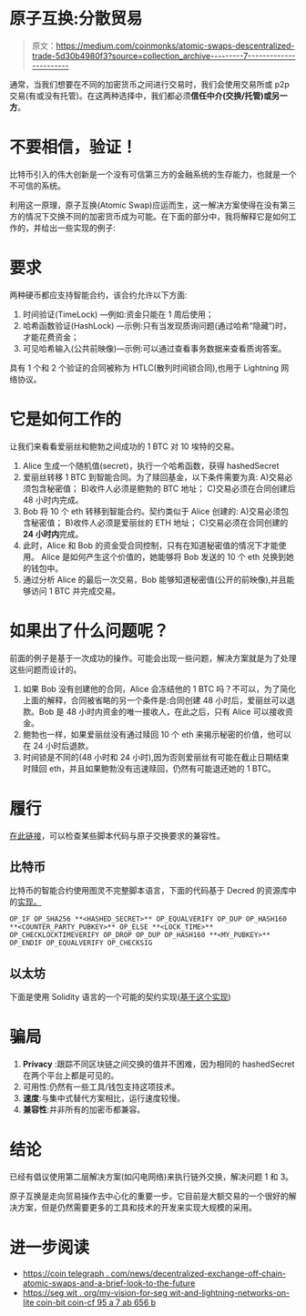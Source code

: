 # 原子互换:分散贸易

> 原文：<https://medium.com/coinmonks/atomic-swaps-descentralized-trade-5d30b4980f3?source=collection_archive---------7----------------------->

通常，当我们想要在不同的加密货币之间进行交易时，我们会使用交易所或 p2p 交易(有或没有托管)。在这两种选择中，我们都必须**信任中介(交换/托管)或另一方**。

# 不要相信，验证！

比特币引入的伟大创新是一个没有可信第三方的金融系统的生存能力，也就是一个不可信的系统。

利用这一原理，原子互换(Atomic Swap)应运而生，这一解决方案使得在没有第三方的情况下交换不同的加密货币成为可能。在下面的部分中，我将解释它是如何工作的，并给出一些实现的例子:

# 要求

两种硬币都应支持智能合约，该合约允许以下方面:

1.  时间验证(TimeLock) —例如:资金只能在 1 周后使用；
2.  哈希函数验证(HashLock) —示例:只有当发现质询问题(通过哈希“隐藏”)时，才能花费资金；
3.  可见哈希输入(公共前映像)—示例:可以通过查看事务数据来查看质询答案。

具有 1 个和 2 个验证的合同被称为 HTLC(散列时间锁合同),也用于 Lightning 网络协议。

# 它是如何工作的

让我们来看看爱丽丝和鲍勃之间成功的 1 BTC 对 10 埃特的交易。

1.  Alice 生成一个随机值(secret)，执行一个哈希函数，获得 hashedSecret
2.  爱丽丝转移 1 BTC 到智能合同。为了赎回基金，以下条件需要为真:
    A)交易必须包含秘密值；
    B)收件人必须是鲍勃的 BTC 地址；
    C)交易必须在合同创建后 48 小时内完成。
3.  Bob 将 10 个 eth 转移到智能合约。契约类似于 Alice 创建的:
    A)交易必须包含秘密值；
    B)收件人必须是爱丽丝的 ETH 地址；
    C)交易必须在合同创建的 **24 小时内**完成。
4.  此时，Alice 和 Bob 的资金受合同控制，只有在知道秘密值的情况下才能使用。
    Alice 是如何产生这个价值的，她能够将 Bob 发送的 10 个 eth 兑换到她的钱包中。
5.  通过分析 Alice 的最后一次交易，Bob 能够知道秘密值(公开的前映像),并且能够访问 1 BTC 并完成交易。

# 如果出了什么问题呢？

前面的例子是基于一次成功的操作。可能会出现一些问题，解决方案就是为了处理这些问题而设计的。

1.  如果 Bob 没有创建他的合同，Alice 会冻结他的 1 BTC 吗？不可以，为了简化上面的解释，合同被省略的另一个条件是:合同创建 48 小时后，爱丽丝可以退款。Bob 是 48 小时内资金的唯一接收人，在此之后，只有 Alice 可以接收资金。
2.  鲍勃也一样，如果爱丽丝没有通过赎回 10 个 eth 来揭示秘密的价值，他可以在 24 小时后退款。
3.  时间锁是不同的(48 小时和 24 小时),因为否则爱丽丝有可能在截止日期结束时赎回 eth，并且如果鲍勃没有迅速赎回，仍然有可能退还她的 1 BTC。

# 履行

[在此链接](https://swapready.net/)，可以检查某些脚本代码与原子交换要求的兼容性。

## 比特币

比特币的智能合约使用图灵不完整脚本语言，下面的代码基于 Decred 的资源库中的[实现。](https://github.com/decred/atomicswap)

```
OP_IF OP_SHA256 **<HASHED_SECRET>** OP_EQUALVERIFY OP_DUP OP_HASH160 **<COUNTER_PARTY_PUBKEY>** OP_ELSE **<LOCK_TIME>** OP_CHECKLOCKTIMEVERIFY OP_DROP OP_DUP OP_HASH160 **<MY_PUBKEY>** OP_ENDIF OP_EQUALVERIFY OP_CHECKSIG
```

## 以太坊

下面是使用 Solidity 语言的一个可能的契约实现([基于这个实现](https://github.com/AltCoinExchange/ethatomicswap))

# 骗局

1.  **Privacy** :跟踪不同区块链之间交换的值并不困难，因为相同的 hashedSecret 在两个平台上都是可见的。
2.  可用性:仍然有一些工具/钱包支持这项技术。
3.  **速度**:与集中式替代方案相比，运行速度较慢。
4.  **兼容性**:并非所有的加密币都兼容。

# 结论

已经有倡议使用第二层解决方案(如闪电网络)来执行链外交换，解决问题 1 和 3。

原子互换是走向贸易操作去中心化的重要一步。它目前是大额交易的一个很好的解决方案，但是仍然需要更多的工具和技术的开发来实现大规模的采用。

# 进一步阅读

*   [https://coin telegraph . com/news/decentralized-exchange-off-chain-atomic-swaps-and-a-brief-look-to-the-future](https://cointelegraph.com/news/decentralized-exchanges-off-chain-atomic-swaps-and-a-brief-look-into-the-future)
*   [https://seg wit . org/my-vision-for-seg wit-and-lightning-networks-on-lite coin-bit coin-cf 95 a 7 ab 656 b](https://segwit.org/my-vision-for-segwit-and-lightning-networks-on-litecoin-and-bitcoin-cf95a7ab656b)